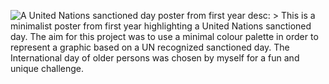 ![A United Nations sanctioned day poster from first year](UN-Poster.png)
desc: >
   This is a minimalist poster from first year highlighting a United Nations sanctioned day. The aim for this project was to use a minimal colour palette in order to represent a graphic based on a UN recognized sanctioned day. The International day of older persons was chosen by myself for a fun and unique challenge.
